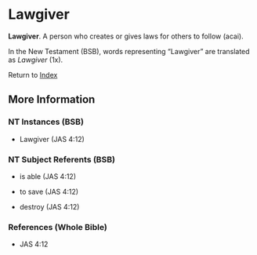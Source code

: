 # Lawgiver
**Lawgiver**. 
A person who creates or gives laws for others to follow (acai). 




In the New Testament (BSB), words representing “Lawgiver” are translated as 
*Lawgiver* (1x). 


Return to [Index](00-Index.md)

## More Information

### NT Instances (BSB)

* Lawgiver (JAS 4:12)



### NT Subject Referents (BSB)

* is able (JAS 4:12)

* to save (JAS 4:12)

* destroy (JAS 4:12)



### References (Whole Bible)

* JAS 4:12



